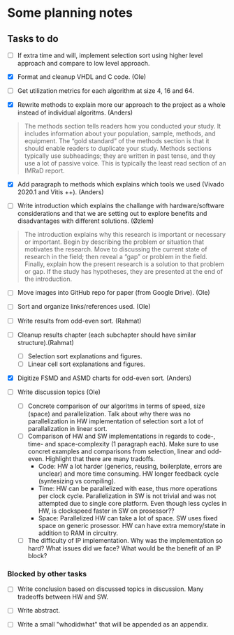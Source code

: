 # Some planning notes

## Tasks to do

- [ ] If extra time and will, implement selection sort using higher level approach and compare to low level approach.

- [x] Format and cleanup VHDL and C code. (Ole)

- [ ] Get utilization metrics for each algorithm at size 4, 16 and 64.

- [x] Rewrite methods to explain more our approach to the project as a whole instead of individual algoritms. (Anders)

> The methods section tells readers how you conducted your study. It includes information about your population, sample, methods, and equipment. The “gold standard” of the methods section is that it should enable readers to duplicate your study. Methods sections typically use subheadings; they are written in past tense, and they use a lot of passive voice. This is typically the least read section of an IMRaD report.

- [x] Add paragraph to methods which explains which tools we used (Vivado 2020.1 and Vitis ++). (Anders)

- [ ] Write introduction which explains the challange with hardware/software considerations and that we are setting out to explore benefits and disadvantages with different solutions. (Øzlem)

> The introduction explains why this research is important or necessary or important. Begin by describing the problem or situation that motivates the research. Move to discussing the current state of research in the field; then reveal a “gap” or problem in the field. Finally, explain how the present research is a solution to that problem or gap. If the study has hypotheses, they are presented at the end of the introduction.

- [ ] Move images into GitHub repo for paper (from Google Drive). (Ole)

- [ ] Sort and organize links/references used. (Ole)

- [ ] Write results from odd-even sort. (Rahmat)

- [ ] Cleanup results chapter (each subchapter should have similar structure).(Rahmat)
	- [ ] Selection sort explanations and figures.
	- [ ] Linear cell sort explanations and figures.

- [x] Digitize FSMD and ASMD charts for odd-even sort. (Anders)

- [ ] Write discussion topics (Ole)
	- [ ] Concrete comparison of our algoritms in terms of speed, size (space) and parallelization. Talk about why there was no parallelization in HW implementation of selection sort a lot of parallalization in linear sort.
	- [ ] Comparison of HW and SW implementations in regards to code-, time- and space-complexity (1 paragraph each). Make sure to use concret examples and comparisons from selection, linear and odd-even. Highlight that there are many tradoffs.
		- Code: HW a lot harder (generics, reusing, boilerplate, errors are unclear) and more time consuming. HW longer feedback cycle (syntesizing vs compiling).
		- Time: HW can be parallelized with ease, thus more operations per clock cycle. Parallelization in SW is not trivial and was not attempted due to single core platform. Even though less cycles in HW, is clockspeed faster in SW on prosessor??
		- Space: Parallelized HW can take a lot of space. SW uses fixed space on generic prosessor. HW can have extra memory/state in addition to RAM in circuitry.
	- [ ] The difficulty of IP implementation. Why was the implementation so hard? What issues did we face? What would be the benefit of an IP block?

### Blocked by other tasks

- [ ] Write conclusion based on discussed topics in discussion. Many tradeoffs between HW and SW.

- [ ] Write abstract.

- [ ] Write a small "whodidwhat" that will be appended as an appendix.
